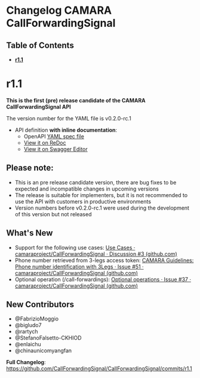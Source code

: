 
# Changelog CAMARA CallForwardingSignal

## Table of Contents

- **[r1.1](#r11)**

# r1.1

**This is the first (pre) release candidate of the CAMARA CallForwardingSignal API**

The version number for the YAML file is v0.2.0-rc.1

- API definition **with inline documentation**:
  - OpenAPI [YAML spec file](https://github.com/camaraproject/CallForwardingSignal/blob/r1.1/code/API_definitions/Call_Forwarding_Signal.yaml)
  - [View it on ReDoc](https://redocly.github.io/redoc/?url=https://raw.githubusercontent.com/camaraproject/CallForwardingSignal/r1.1/code/API_definitions/Call_Forwarding_Signal.yaml&nocors)
  - [View it on Swagger Editor](https://editor.swagger.io/?url=https://raw.githubusercontent.com/camaraproject/CallForwardingSignal/r1.1/code/API_definitions/Call_Forwarding_Signal.yaml)

## Please note:

- This is an pre release candidate version, there are bug fixes to be expected and incompatible changes in upcoming versions 
- The release is suitable for implementers, but it is not recommended to use the API with customers in productive environments
- Version numbers before v0.2.0-rc.1 were used during the development of this version but not released

## What's New

* Support for the following use cases: [Use Cases · camaraproject/CallForwardingSignal · Discussion #3 (github.com)](https://github.com/camaraproject/CallForwardingSignal/discussions/3)
* Phone  number retrieved from 3-legs access token: [CAMARA Guidelines: Phone number identification with 3Legs · Issue #51 · camaraproject/CallForwardingSignal (github.com)](https://github.com/camaraproject/CallForwardingSignal/issues/51)
* Optional operation (/call-forwardings):  [Optional operations · Issue #37 · camaraproject/CallForwardingSignal (github.com)](https://github.com/camaraproject/CallForwardingSignal/issues/37)

## New Contributors
* @FabrizioMoggio
* @bigludo7
* @rartych
* @StefanoFalsetto-CKHIOD
* @enlaichu
* @chinaunicomyangfan

**Full Changelog**: https://github.com/CallForwardingSignal/CallForwardingSignal/commits/r1.1
